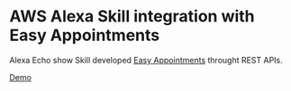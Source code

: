 # AWS Alexa Skill integration with Easy Appointments

Alexa Echo show Skill developed [Easy Appointments](https://easyappointments.org/) throught REST APIs.

[Demo](https://www.youtube.com/watch?v=sE62u0WTQTI&ab_channel=cromo22)


